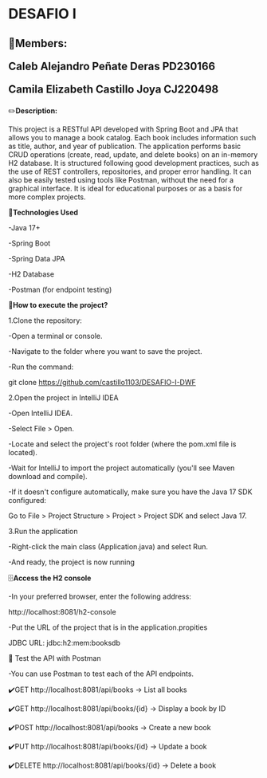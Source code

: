# DESAFIO I
<h2> 
🤝Members:
  
Caleb Alejandro Peñate Deras PD230166
  
Camila Elizabeth Castillo Joya CJ220498
</h2>

✏️<b>Description:</b>

This project is a RESTful API developed with Spring Boot and JPA that allows you to manage a book catalog. Each book includes information such as title, author, and year of publication. The application performs basic CRUD operations (create, read, update, and delete books) on an in-memory H2 database. It is structured following good development practices, such as the use of REST controllers, repositories, and proper error handling. It can also be easily tested using tools like Postman, without the need for a graphical interface. It is ideal for educational purposes or as a basis for more complex projects.

🔧<b>​Technologies Used</b>

-Java 17+

-Spring Boot

-Spring Data JPA

-H2 Database

-Postman (for endpoint testing)

🚀​<b>How to execute the project?</b>

1.Clone the repository:

-Open a terminal or console.

-Navigate to the folder where you want to save the project.

-Run the command:

git clone https://github.com/castillo1103/DESAFIO-I-DWF

2.Open the project in IntelliJ IDEA
   
-Open IntelliJ IDEA.

-Select File > Open.

-Locate and select the project's root folder (where the pom.xml file is located).

-Wait for IntelliJ to import the project automatically (you'll see Maven download and compile).

-If it doesn't configure automatically, make sure you have the Java 17 SDK configured:

Go to File > Project Structure > Project > Project SDK and select Java 17.

3.Run the application

-Right-click the main class (Application.java) and select Run.

-And ready, the project is now running

🗄️​<b>Access the H2 console</b>

-In your preferred browser, enter the following address:

http://localhost:8081/h2-console

-Put the URL of the project that is in the application.propities

  JDBC URL: jdbc:h2:mem:booksdb

📮 Test the API with Postman

-You can use Postman to test each of the API endpoints.

  ✔️​GET http://localhost:8081/api/books → List all books

  ✔️​GET http://localhost:8081/api/books/{id} → Display a book by ID

  ✔️​POST http://localhost:8081/api/books → Create a new book

  ✔️​PUT http://localhost:8081/api/books/{id} → Update a book

  ✔️​DELETE http://localhost:8081/api/books/{id} → Delete a book

